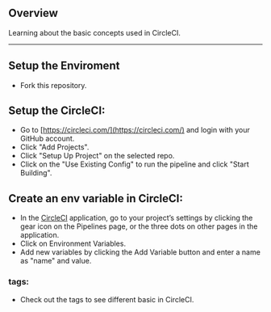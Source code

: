 ## Overview

Learning about the basic concepts used in CircleCI.

---

## Setup the Enviroment

* Fork this repository.

## Setup the CircleCI:

* Go to [https://circleci.com/](https://circleci.com/) and login with your GitHub account.
* Click "Add Projects".
* Click "Setup Up Project" on the selected repo.
* Click on the "Use Existing Config" to run the pipeline and click "Start Building".

## Create an env variable in CircleCI:

* In the [CircleCI](https://app.circleci.com/) application, go to your project’s settings by clicking the gear icon on the Pipelines page, or the three dots on other pages in the application.
* Click on Environment Variables.
* Add new variables by clicking the Add Variable button and enter a name as "name" and value.

### tags:

* Check out the tags to see different basic in CircleCI.
